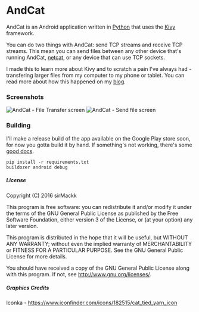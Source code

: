 # AndCat

AndCat is an Android application written in [Python](https://www.python.org/) that uses the [Kivy](https://www.python.org/) framework. 

You can do two things with AndCat: send TCP streams and receive TCP streams. This mean you can send files between any other device that's running AndCat, [netcat](https://en.wikipedia.org/wiki/Netcat), or any device that can use TCP sockets.

I made this to learn more about Kivy and to scratch a pain I've always had - transfering larger files from my computer to my phone or tablet. You can read more about how this happened on my [blog](http://mattscodecave.com/posts/a-web-developer-builds-a-kivy-app.html).

### Screenshots

![AndCat - File Transfer screen](http://mattscodecave.com/media/thumbs/andcat2_thumb.png)
![AndCat - Send file screen](http://mattscodecave.com/media/thumbs/andcat_thumb.png)

### Building

I'll make a release build of the app available on the Google Play store soon, for now you gotta build it by hand. If something's not working, there's some [good docs](https://kivy.org/docs/guide/packaging-android.html).

```
pip install -r requirements.txt
buildozer android debug
```

##### License
Copyright (C) 2016 sirMackk

This program is free software: you can redistribute it and/or modify it under the terms of the GNU General Public License as published by the Free Software Foundation, either version 3 of the License, or (at your option) any later version.

This program is distributed in the hope that it will be useful, but WITHOUT ANY WARRANTY; without even the implied warranty of MERCHANTABILITY or FITNESS FOR A PARTICULAR PURPOSE. See the GNU General Public License for more details.

You should have received a copy of the GNU General Public License along with this program. If not, see http://www.gnu.org/licenses/.

##### Graphics Credits
Iconka - https://www.iconfinder.com/icons/182515/cat_tied_yarn_icon
